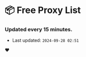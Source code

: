 # :package: Free Proxy List
### Updated every 15 minutes.

- Last updated: `2024-09-28 02:51`

:heart:
